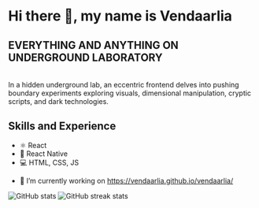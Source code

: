 # Hi there 👋, my name is Vendaarlia
[](https://github.com/Vendaarlia/vendaarlia/blob/main/img/portal%20anim.gif)

## EVERYTHING AND ANYTHING ON UNDERGROUND LABORATORY
<br>In a hidden underground lab, an eccentric frontend delves into pushing boundary experiments exploring visuals, dimensional manipulation, cryptic scripts, and dark technologies.

## Skills and Experience
* ⚛ React
* 📱 React Native
* 💻 HTML, CSS, JS

- 🔭 I’m currently working on https://vendaarlia.github.io/vendaarlia/ 

![GitHub stats](https://github-readme-stats.vercel.app/api?username=vendaarlia&show_icons=true) ![GitHub streak stats](https://streak-stats.demolab.com/?user=vendaarlia)  

